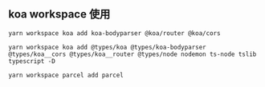 ## koa workspace 使用

```
yarn workspace koa add koa-bodyparser @koa/router @koa/cors
```

```
yarn workspace koa add @types/koa @types/koa-bodyparser @types/koa__cors @types/koa__router @types/node nodemon ts-node tslib typescript -D
```

```
yarn workspace parcel add parcel
```